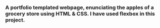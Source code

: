 ### A portfolio templated webpage, enunciating the apples of a grocery store using HTML & CSS. I have used flexbox in this project.
